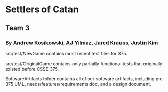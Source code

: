 # Settlers of Catan
## Team 3
### By Andrew Kosikowski, AJ Yilmaz, Jared Krauss, Justin Kim


src/test/NewGame contains most recent test files for 375.

src/test/OriginalGame contains only partially functional tests that originally existed before CSSE 375.

SoftwareArtifacts folder contains all of our software artifacts, including pre 375 UML,
needs/features/requirements doc, and a design document.


